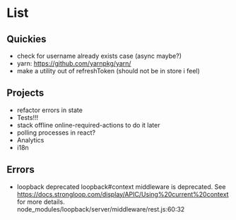 # List

## Quickies

* check for username already exists case (async maybe?)
* yarn: https://github.com/yarnpkg/yarn/
* make a utility out of refreshToken (should not be in store i feel)

## Projects

* refactor errors in state
* Tests!!!
* stack offline online-required-actions to do it later
* polling processes in react?
* Analytics
* i18n

## Errors

* loopback deprecated loopback#context middleware is deprecated. See https://docs.strongloop.com/display/APIC/Using%20current%20context for more details. node_modules/loopback/server/middleware/rest.js:60:32